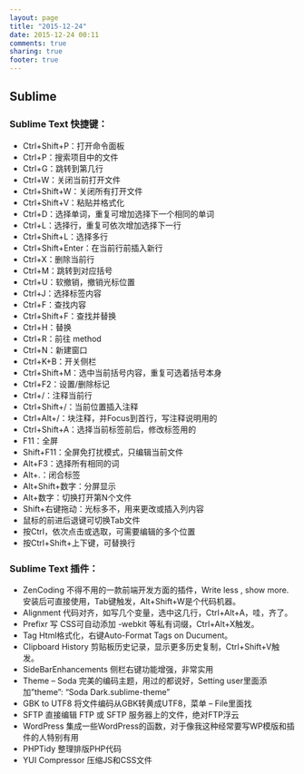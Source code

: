 ```yaml
---
layout: page
title: "2015-12-24"
date: 2015-12-24 00:11
comments: true
sharing: true
footer: true
---
```


## Sublime

### Sublime Text 快捷键：

- Ctrl+Shift+P：打开命令面板
- Ctrl+P：搜索项目中的文件
- Ctrl+G：跳转到第几行
- Ctrl+W：关闭当前打开文件
- Ctrl+Shift+W：关闭所有打开文件
- Ctrl+Shift+V：粘贴并格式化
- Ctrl+D：选择单词，重复可增加选择下一个相同的单词
- Ctrl+L：选择行，重复可依次增加选择下一行
- Ctrl+Shift+L：选择多行
- Ctrl+Shift+Enter：在当前行前插入新行
- Ctrl+X：删除当前行
- Ctrl+M：跳转到对应括号
- Ctrl+U：软撤销，撤销光标位置
- Ctrl+J：选择标签内容
- Ctrl+F：查找内容
- Ctrl+Shift+F：查找并替换
- Ctrl+H：替换
- Ctrl+R：前往 method
- Ctrl+N：新建窗口
- Ctrl+K+B：开关侧栏
- Ctrl+Shift+M：选中当前括号内容，重复可选着括号本身
- Ctrl+F2：设置/删除标记
- Ctrl+/：注释当前行
- Ctrl+Shift+/：当前位置插入注释
- Ctrl+Alt+/：块注释，并Focus到首行，写注释说明用的
- Ctrl+Shift+A：选择当前标签前后，修改标签用的
- F11：全屏
- Shift+F11：全屏免打扰模式，只编辑当前文件
- Alt+F3：选择所有相同的词
- Alt+.：闭合标签
- Alt+Shift+数字：分屏显示
- Alt+数字：切换打开第N个文件
- Shift+右键拖动：光标多不，用来更改或插入列内容
- 鼠标的前进后退键可切换Tab文件
- 按Ctrl，依次点击或选取，可需要编辑的多个位置
- 按Ctrl+Shift+上下键，可替换行


### Sublime Text 插件：

- ZenCoding
不得不用的一款前端开发方面的插件，Write less , show more.安装后可直接使用，Tab键触发，Alt+Shift+W是个代码机器。
- Alignment
代码对齐，如写几个变量，选中这几行，Ctrl+Alt+A，哇，齐了。
- Prefixr
写 CSS可自动添加 -webkit 等私有词缀，Ctrl+Alt+X触发。
- Tag
Html格式化，右键Auto-Format Tags on Ducument。
- Clipboard History
剪贴板历史记录，显示更多历史复制，Ctrl+Shift+V触发。
- SideBarEnhancements
侧栏右键功能增强，非常实用
- Theme – Soda
完美的编码主题，用过的都说好，Setting user里面添加”theme”: “Soda Dark.sublime-theme”
- GBK to UTF8
将文件编码从GBK转黄成UTF8，菜单 – File里面找
- SFTP
直接编辑 FTP 或 SFTP 服务器上的文件，绝对FTP浮云
- WordPress
集成一些WordPress的函数，对于像我这种经常要写WP模版和插件的人特别有用
- PHPTidy
整理排版PHP代码
- YUI Compressor
压缩JS和CSS文件
